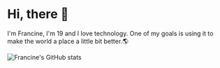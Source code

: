# Hi, there 👋

I'm Francine, I'm 19 and I love technology. One of my goals is using it to make the world a place a little bit better.:earth_americas:

![Francine's GitHub stats](https://github-readme-stats.vercel.app/api?username=f-francine&show_icons=true&theme=radical)

<!--[![Top Langs](https://github-readme-stats.vercel.app/api/top-langs/?username=f-francine&show_icons=true&theme=radical)](https://github.com/f-francine/github-readme-stats) 
-->
<!--
**f-francine/f-francine** is a ✨ _special_ ✨ repository because its `README.md` (this file) appears on your GitHub profile.

Here are some ideas to get you started:

- 🔭 I’m currently working on ...
- 🌱 I’m currently learning ...
- 👯 I’m looking to collaborate on ...
- 🤔 I’m looking for help with ...
- 💬 Ask me about ...
- 📫 How to reach me: ...
- 😄 Pronouns: ...
- ⚡ Fun fact: ...
-->
